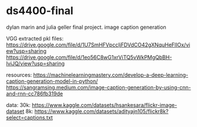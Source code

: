 # ds4400-final
dylan marin and julia geller final project. image caption generation

VGG extracted pkl files:
https://drive.google.com/file/d/1U7SmHFVpccIjFDVdCO42gXNquHeFlIOx/view?usp=sharing
https://drive.google.com/file/d/1eo56C8wG1xrViTQ5vWkPMgQbBH-IviJQ/view?usp=sharing

resources:
https://machinelearningmastery.com/develop-a-deep-learning-caption-generation-model-in-python/
https://sangramsing.medium.com/image-caption-generation-by-using-cnn-and-rnn-cc786fb319de

data:
30k: https://www.kaggle.com/datasets/hsankesara/flickr-image-dataset
8k: https://www.kaggle.com/datasets/adityajn105/flickr8k?select=captions.txt
